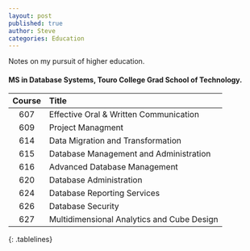 ```yaml
---
layout: post
published: true
author: Steve
categories: Education
---
```

Notes on my pursuit of higher education. 

#### MS in Database Systems, Touro College Grad School of Technology.

<style>
.tablelines table, .tablelines td, .tablelines th {
        border: 2px solid black;
        }
</style>

|Course|Title|
|:---:|:---|
|607| Effective Oral & Written Communication|
|609| Project Managment|
|614| Data Migration and Transformation|
|615| Database Management and Administration|
|616| Advanced Database Management|
|620| Database Administration| 
|624| Database Reporting Services|
|626| Database Security|
|627| Multidimensional Analytics and Cube Design|
{: .tablelines}
